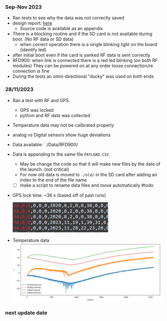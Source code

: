 
### Sep-Nov 2023

- Ran tests to see why the data was not correctly saved
- design report: [here](https://drive.google.com/file/d/1HJm21-mG5jri2jbTdC5BQTLqtb0IvBZx/view)
	- Source code is available as an appendix
- There is a blocking routine and if the SD card is not available during boot. (No RF data or SD data)
	- when correct operation there is a single blinking light on the board (identify led)
- after initial boot even if the card is yanked RF data is sent correctly
- RFD900: when link is connected there is a red led blinking (on both RF modules) They can be powered on at any order loose connection/re connection is fine 
- During the tests an omni-directional "ducky" was used on both ends

### 28/11/2023 

- Ran a test with RF and GPS.
	- GPS was locked
	- python and RF data was collected
- Temperature data may not be calibrated properly 
-  analog vs Digital sensors show huge deviations 
- Data available: `./Data/RFD900/
-  Data is appending to the same file `PAYLOAD.CSV`
	- May be change the code so that it will make new files by the date of the launch.  (not critical)
	- For now old data is moved to `./old/` in the SD card after adding an index to the end of the file name
	- [ ] make a script to rename data files and move automatically #todo 
- GPS lock time: ~36 s (based off of past runs)
	
	![Pasted image 20231128205331](../Data/images/Pasted%20image%2020231128205331.png)
	
- Temperature data
	![Pasted image 20231128210817](../Data/images/Pasted%20image%2020231128210817.png)

### next update date
